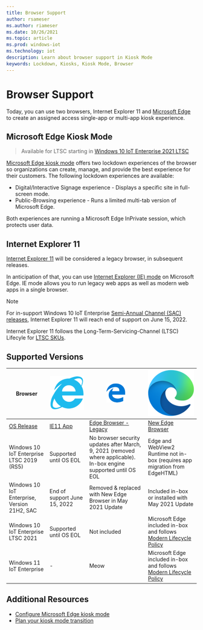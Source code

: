 ```yaml
---
title: Browser Support
author: rsameser
ms.author: riameser
ms.date: 10/26/2021
ms.topic: article
ms.prod: windows-iot
ms.technology: iot
description: Learn about browser support in Kiosk Mode
keywords: Lockdown, Kiosks, Kiosk Mode, Browser
---
```


# Browser Support
Today, you can use two browsers, Internet Explorer 11 and [Microsoft Edge](/deployedge/microsoft-edge-configure-kiosk-mode) to create an assigned access single-app or multi-app kiosk experience.

## Microsoft Edge Kiosk Mode

> Available for LTSC starting in [Windows 10 IoT Enterprise 2021 LTSC](/windows/iot/product-family/what's-new-in-windows-10-iot-enterprise-21h2)

[Microsoft Edge kiosk mode](/deployedge/microsoft-edge-configure-kiosk-mode) offers two lockdown experiences of the browser so organizations can create, manage, and provide the best experience for their customers. The following lockdown experiences are available:

* Digital/Interactive Signage experience - Displays a specific site in full-screen mode.
* Public-Browsing experience - Runs a limited multi-tab version of Microsoft Edge.

Both experiences are running a Microsoft Edge InPrivate session, which protects user data.


## Internet Explorer 11
[Internet Explorer 11](/internet-explorer/internet-explorer) will be considered a legacy browser, in subsequent releases.

In anticipation of that, you can use [Internet Explorer (IE) mode](/deployedge/edge-ie-mode) on Microsoft Edge. IE mode allows you to run legacy web apps as well as modern web apps in a single browser.

> [!NOTE]
> For in-support Windows 10 IoT Enterprise [Semi-Annual Channel (SAC) releases](/lifecycle/products/windows-10-iot-enterprise), Internet Explorer 11 will reach end of support on June 15, 2022.
>
> Internet Explorer 11 follows the Long-Term-Servicing-Channel (LTSC) Lifecyle for [LTSC SKUs](/windows/iot/product-family/product-lifecycle?tabs=2021).

## Supported Versions
| Browser | ![Internet Explorer 11](./media/IE11.png) | ![Microsoft Edge Legacy](./media/Microsoft-Edge-Legacy1.png) | ![New Microsoft Edge](./media/Microsoft-Edge-New.png) |
|--|--|--|--|
| [OS Release](/windows/iot/product-family/product-lifecycle) | [IE11 App](/internet-explorer/internet-explorer) | [Edge Browser - Legacy](/deployedge/microsoft-edge-kiosk-mode-transition-plan) | [New Edge Browser](/deployedge/microsoft-edge-configure-kiosk-mode) |
| Windows 10 IoT Enterprise LTSC 2019 (RS5) | Supported until OS EOL | No browser security updates after March, 9, 2021 (removed where applicable). In-box engine supported until OS EOL | Edge and WebView2 Runtime not in-box (requires app migration from EdgeHTML) |
| Windows 10 IoT Enterprise, Version 21H2, SAC | End of support June 15, 2022 | Removed & replaced with New Edge Browser in May 2021 Update | Included in-box or installed with May 2021 Update |
| Windows 10 IoT Enterprise LTSC 2021 | Supported until OS EOL | Not included | Microsoft Edge included in-box and follows [Modern Lifecycle Policy](/lifecycle/policies/modern) |
| Windows 11 IoT Enterprise | - | Meow | Microsoft Edge included in-box and follows [Modern Lifecycle Policy](/lifecycle/policies/modern) |

## Additional Resources
* [Configure Microsoft Edge kiosk mode](/deployedge/microsoft-edge-configure-kiosk-mode)
* [Plan your kiosk mode transition](/deployedge/microsoft-edge-kiosk-mode-transition-plan)
